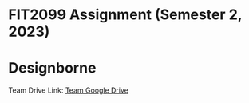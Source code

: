 # FIT2099 Assignment (Semester 2, 2023)

# Designborne

Team Drive Link: 
<a href = "https://drive.google.com/drive/folders/1a28tFPxDDdtd6z5rxPCz-h8dH0M_UpWo?usp=sharing">Team Google Drive</a>
